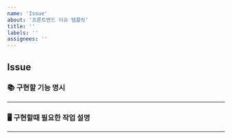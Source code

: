 ```yaml
---
name: 'Issue'
about: '프론트엔드 이슈 템플릿'
title: ''
labels: ''
assignees: ''
---
```


## **Issue**

### 📚 구현할 기능 명시

---

### 🖥️ 구현할때 필요한 작업 설명

---
